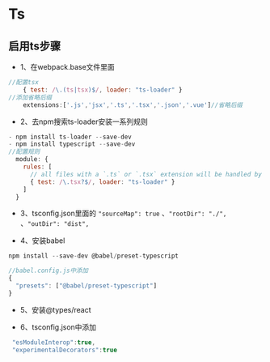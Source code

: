 # Ts

## 启用ts步骤
* 1、在webpack.base文件里面
```js
//配置tsx
    { test: /\.(ts|tsx)$/, loader: "ts-loader" }
//添加省略后缀
    extensions:['.js','jsx','.ts','.tsx','.json','.vue']//省略后缀

```
* 2、去npm搜索ts-loader安装一系列规则
```js
- npm install ts-loader --save-dev
- npm install typescript --save-dev
//配置规则
  module: {
    rules: [
      // all files with a `.ts` or `.tsx` extension will be handled by `ts-loader`
      { test: /\.tsx?$/, loader: "ts-loader" }
    ]
  }
```
* 3、tsconfig.json里面的 `"sourceMap": true` 、`"rootDir": "./",` 、`"outDir": "dist",`

* 4、安装babel
```js
npm install --save-dev @babel/preset-typescript

//babel.config.js中添加
{
  "presets": ["@babel/preset-typescript"]
}
```
* 5、安装@types/react

* 6、tsconfig.json中添加
```js
 "esModuleInterop":true,
 "experimentalDecorators":true
```

